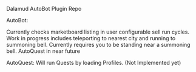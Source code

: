 Dalamud AutoBot Plugin Repo

AutoBot:

Currently checks marketboard listing in user configurable sell run cycles. Work in progress includes teleporting to nearest city and running to summoning bell. Currently requires you to be standing near a summoning bell. AutoQuest in near future

AutoQuest:
Will run Quests by loading Profiles. (Not Implemented yet)
